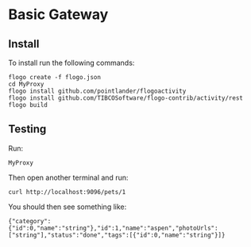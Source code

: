 # Basic Gateway

## Install

To install run the following commands:
```
flogo create -f flogo.json
cd MyProxy
flogo install github.com/pointlander/flogoactivity
flogo install github.com/TIBCOSoftware/flogo-contrib/activity/rest
flogo build
```

## Testing

Run:
```
MyProxy
```

Then open another terminal and run:
```
curl http://localhost:9096/pets/1
```

You should then see something like:
```
{"category":{"id":0,"name":"string"},"id":1,"name":"aspen","photoUrls":["string"],"status":"done","tags":[{"id":0,"name":"string"}]}
```
